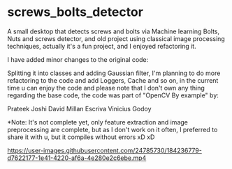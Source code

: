 # screws_bolts_detector
A small desktop that detects screws and bolts via Machine learning
Bolts, Nuts and screws detector, and old project using classical image processing techniques, actually it's a fun project, and I enjoyed refactoring it.


I have added minor changes to the original code:

Splitting it into classes and adding Gaussian filter, I'm planning to do more refactoring to the code and add Loggers, Cache and so on, in the current time u can enjoy the code and please note that I don't own any thing regarding the base code, the code was part of "OpenCV By example" by:

Prateek Joshi
David Millan Escriva
Vinicius Godoy

*Note: It's not complete yet, only feature extraction and image preprocessing are complete, but as I don't work on it often, I preferred to share it with u, but it compiles without errors xD xD


https://user-images.githubusercontent.com/24785730/184236779-d7622177-1e41-4220-af6a-4e280e2c6ebe.mp4


